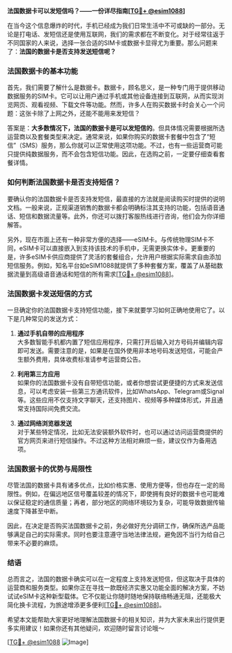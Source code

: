 **法国数据卡可以发短信吗？——一份详尽指南[[TG💪+ @esim1088](https://t.me/s/esim1088)]**

在当今这个信息爆炸的时代，手机已经成为我们日常生活中不可或缺的一部分。无论是打电话、发短信还是使用互联网，我们的需求都在不断变化。对于经常往返于不同国家的人来说，选择一张合适的SIM卡或数据卡显得尤为重要。那么问题来了：**法国的数据卡是否支持发送短信呢？**

### 法国数据卡的基本功能

首先，我们需要了解什么是数据卡。数据卡，顾名思义，是一种专门用于提供移动数据服务的SIM卡。它可以让用户通过手机或其他设备连接到互联网，从而实现浏览网页、观看视频、下载文件等功能。然而，许多人在购买数据卡时会关心一个问题：这张卡除了上网之外，还能不能用来发短信？

答案是：**大多数情况下，法国的数据卡是可以发短信的**。但具体情况需要根据所选运营商以及套餐类型来决定。通常来说，如果你购买的数据卡套餐中包含了“短信”（SMS）服务，那么你就可以正常使用这项功能。不过，也有一些运营商可能只提供纯数据服务，而不会包含短信功能。因此，在选购之前，一定要仔细查看套餐详情。

### 如何判断法国数据卡是否支持短信？

要确认你的法国数据卡是否支持发短信，最直接的方法就是阅读购买时提供的说明文档。一般来说，正规渠道销售的数据卡都会明确标注其支持的功能，包括语音通话、短信和数据流量等。此外，你还可以拨打客服热线进行咨询，他们会为你详细解答。

另外，现在市面上还有一种非常方便的选择——eSIM卡。与传统物理SIM卡不同，eSIM卡可以直接嵌入到支持该技术的手机中，无需更换实体卡。更重要的是，许多eSIM卡供应商提供了灵活的套餐组合，允许用户根据实际需求自由添加短信服务。例如，知名平台如eSIM1088就提供了多种套餐方案，覆盖了从基础数据流量到高级语音通话和短信的所有需求[[TG💪+ @esim1088](https://t.me/s/esim1088)]。

### 法国数据卡发送短信的方式

一旦确定你的法国数据卡支持短信功能，接下来就要学习如何正确地使用它了。以下是几种常见的发送方式：

1. **通过手机自带的应用程序**  
   大多数智能手机都内置了短信应用程序，只需打开后输入对方号码并编辑内容即可发送。需要注意的是，如果是在国外使用非本地号码发送短信，可能会产生额外费用，具体收费标准请参考运营商公告。

2. **利用第三方应用**  
   如果你的法国数据卡没有自带短信功能，或者你想尝试更便捷的方式来发送信息，可以考虑安装一些第三方通讯软件，比如WhatsApp、Telegram或Signal等。这些应用不仅支持文字聊天，还支持图片、视频等多种媒体形式，并且通常支持国际间免费交流。

3. **通过网络浏览器发送**  
   对于某些特定情况，比如无法安装额外软件时，也可以通过访问运营商提供的官方网页来进行短信操作。不过这种方法相对麻烦一些，建议仅作为备用选项。

### 法国数据卡的优势与局限性

尽管法国的数据卡具有诸多优点，比如价格实惠、使用方便等，但也存在一定的局限性。例如，在偏远地区信号覆盖较差的情况下，即使拥有良好的数据卡也可能难以保证稳定的通信质量；再者，部分地区的网络环境较为复杂，可能导致数据传输速度下降甚至中断。

因此，在决定是否购买法国数据卡之前，务必做好充分调研工作，确保所选产品能够满足自己的实际需求。同时也要注意遵守当地法律法规，避免因不当行为给自己带来不必要的麻烦。

### 结语

总而言之，法国的数据卡确实可以在一定程度上支持发送短信，但这取决于具体的运营商和服务类型。如果你正在寻找一款既经济实惠又功能全面的解决方案，不妨试试eSIM卡这种新型载体。它不仅能让你随时随地保持联络畅通无阻，还能极大简化换卡流程，为旅途增添更多便利[[TG💪+ @esim1088](https://t.me/s/esim1088)]。

希望本文能帮助大家更好地理解法国数据卡的相关知识，并为大家未来出行提供更多实用建议！如果你还有其他疑问，欢迎随时留言讨论哦～

[[TG💪+ @esim1088](https://t.me/s/esim1088) ![Image](https://i.postimg.cc/4NQfJmqS/Snipaste-2025-05-13-00-14-12.png)]
